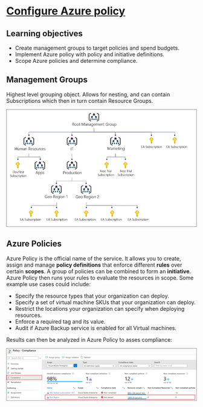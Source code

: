 # [Configure Azure policy](https://docs.microsoft.com/en-us/learn/modules/configure-azure-policy/)

## Learning objectives

* Create management groups to target policies and spend budgets.
* Implement Azure policy with policy and initiative definitions.
* Scope Azure policies and determine compliance.

## Management Groups

Highest level grouping object. Allows for nesting, and can contain Subscriptions which then in turn contain Resource Groups.

![management groups sample](../static/management-groups-aa92c04a.png)

## Azure Policies

Azure Policy is the official name of the service. It allows you to create, assign and manage **policy definitions** that enforce different **rules** over certain **scopes**. A group of policies can be combined to form an **initiative**. Azure Policy then runs your rules to evaluate the resources in scope. Some example use cases could include:

* Specify the resource types that your organization can deploy.
* Specify a set of virtual machine SKUs that your organization can deploy.
* Restrict the locations your organization can specify when deploying resources.
* Enforce a required tag and its value.
* Audit if Azure Backup service is enabled for all Virtual machines.

Results can then be analyzed in Azure Policy to asses compliance:

![compliance analysis](../static/determine-compliance-c198f4ba.png)
